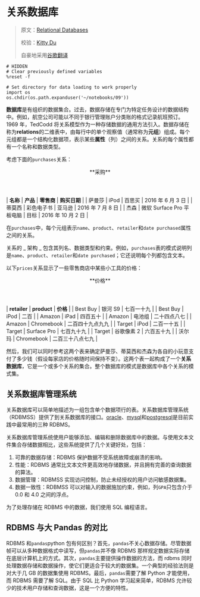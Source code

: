 # 关系数据库

> 原文：[Relational Databases](https://www.bookbookmark.ds100.org/ch/09/sql_rdbms.html)
> 
> 校验：[Kitty Du](https://github.com/miaoxiaozui2017)
> 
> 自豪地采用[谷歌翻译](https://translate.google.cn/)

```
# HIDDEN
# Clear previously defined variables
%reset -f

# Set directory for data loading to work properly
import os
os.chdir(os.path.expanduser('~/notebooks/09'))

```

**数据库**是有组织的数据集合。过去，数据存储在专门为特定任务设计的数据结构中。例如，航空公司可能以不同于银行管理账户分类账的格式记录航班预订。1969 年，TedCodd 将关系模型作为一种存储数据的通用方法引入。数据存储在称为**relations**的二维表中，由每行中的单个观察值（通常称为**元组**）组成。每个元组都是一个结构化数据项，表示某些**属性**（列）之间的关系。关系的每个属性都有一个名称和数据类型。

考虑下面的`purchases`关系：

<header style="text-align:center">**采购**</header>

| **名称** | **产品** | **零售商** | **购买日期** |
| 萨曼莎 | iPod | 百思买 | 2016 年 6 月 3 日 |
| 蒂莫西 | 彩色电子书 | 亚马逊 | 2016 年 7 月 8 日 |
| 杰森 | 微软 Surface Pro 平板电脑 | 目标 | 2016 年 10 月 2 日 |

在`purchases`中，每个元组表示`name`、`product`、`retailer`和`date purchased`属性之间的关系。

关系的 _ 架构 _ 包含其列名、数据类型和约束。例如，`purchases`表的模式说明列是`name`、`product`、`retailer`和`date purchased`；它还说明每个列都包含文本。

以下`prices`关系显示了一些零售商店中某些小工具的价格：

<header style="text-align:center">**价格**</header>

| **retailer** | **product** | **价格** |
| Best Buy | 银河 S9 | 七百一十九 |
| Best Buy | iPod | 二百 |
| Amazon | iPad | 四百五十 |
| Amazon | 电池组 | 二十四点八七 |
| Amazon | Chromebook | 二百四十九点九九 |
| Target | iPod | 二百一十五 |
| Target | Surface Pro | 七百九十九 |
| Target | 谷歌像素 2 | 六百五十九 |
| 沃尔玛 | Chromebook | 二百三十八点七九 |

然后，我们可以同时参考这两个表来确定萨曼莎、蒂莫西和杰森为各自的小玩意支付了多少钱（假设每家店的价格随时间保持不变）。这两个表一起构成了一个**关系数据库**，它是一个或多个关系的集合。整个数据库的模式是数据库中各个关系的模式集。

## 关系数据库管理系统

关系数据库可以简单地描述为一组包含单个数据项行的表。关系数据库管理系统（RDBMSS）提供了到关系数据库的接口。[oracle](https://www.wikiwand.com/en/Oracle_Database)、[mysql](https://www.wikiwand.com/en/MySQL)和[postgresql](https://www.wikiwand.com/en/PostgreSQL)是目前实践中最常用的三种 RDBMS。

关系数据库管理系统使用户能够添加、编辑和删除数据库中的数据。与使用文本文件集合存储数据相比，这些系统提供了几个关键好处，包括：

1.  可靠的数据存储：RDBMS 保护数据不受系统故障或崩溃的影响。
2.  性能：RDBMS 通常比文本文件更高效地存储数据，并且拥有完善的查询数据的算法。
3.  数据管理：RDBMSS 实现访问控制，防止未经授权的用户访问敏感数据集。
4.  数据一致性：RDBMSS 可以对输入的数据施加约束，例如，列`GPA`只包含介于 0.0 和 4.0 之间的浮点。

为了处理存储在 RDBMS 中的数据，我们使用 SQL 编程语言。

## RDBMS 与大 Pandas 的对比

RDBMS 和`pandas`python 包有何区别？首先，`pandas`不关心数据存储。尽管数据帧可以从多种数据格式中读写，但`pandas`并不像 RDBMS 那样规定数据实际存储在底层计算机上的方式。其次，`pandas`主要提供操作数据的方法，而 rdbms 同时处理数据存储和数据操作，使它们更适合于较大的数据集。一个典型的经验法则是对大于几 GB 的数据集使用 RDBMS。最后，`pandas`需要了解 Python 才能使用，而 RDBMS 需要了解 SQL。由于 SQL 比 Python 学习起来简单，RDBMS 允许较少的技术用户存储和查询数据，这是一个方便的特性。